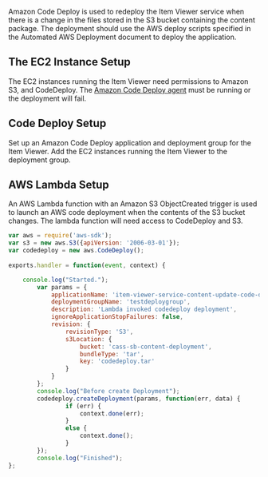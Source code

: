 Amazon Code Deploy is used to redeploy the Item Viewer service when there is
a change in the files stored in the S3 bucket containing the content package.
The deployment should use the AWS deploy scripts specified in the Automated AWS Deployment document
to deploy the application.

## The EC2 Instance Setup
The EC2 instances running the Item Viewer need permissions to Amazon S3, and CodeDeploy. 
The [Amazon Code Deploy agent](https://docs.aws.amazon.com/codedeploy/latest/userguide/how-to-run-agent-install.html) 
must be running or the deployment will fail.

## Code Deploy Setup
Set up an Amazon Code Deploy application and deployment group for the Item Viewer.
Add the EC2 instances running the Item Viewer to the deployment group.

## AWS Lambda Setup
An AWS Lambda function with an Amazon S3 ObjectCreated trigger is used to launch an AWS code deployment
when the contents of the S3 bucket changes. The lambda function will need access to CodeDeploy and S3.

```javascript
var aws = require('aws-sdk');
var s3 = new aws.S3({apiVersion: '2006-03-01'});
var codedeploy = new aws.CodeDeploy();
 
exports.handler = function(event, context) {

    console.log("Started.");
        var params = {
            applicationName: 'item-viewer-service-content-update-code-deploy',
            deploymentGroupName: 'testdeploygroup',
            description: 'Lambda invoked codedeploy deployment',
            ignoreApplicationStopFailures: false,
            revision: {
                revisionType: 'S3',
                s3Location: {
                    bucket: 'cass-sb-content-deployment',
                    bundleType: 'tar',
                    key: 'codedeploy.tar'
                }
            }
        };
        console.log("Before create Deployment");
        codedeploy.createDeployment(params, function(err, data) {
                if (err) {
                    context.done(err);
                }
                else {
                    context.done();
                }
        });
        console.log("Finished");
};
```